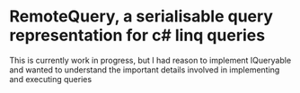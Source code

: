 # RemoteQuery, a serialisable query representation for c# linq queries

This is currently work in progress, but I had reason to implement IQueryable and wanted to understand the important details involved in implementing and executing queries
